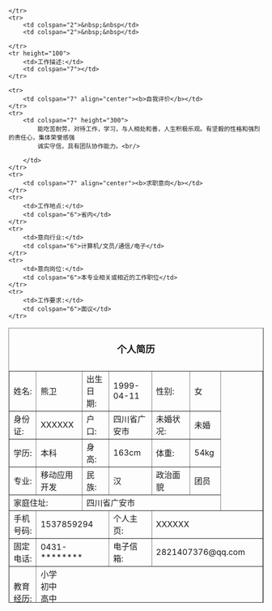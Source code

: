 
<html >
<head>
    <title>我的第一份简历</title>
</head>
<body>
<table width="700" height="542" border="1" background="images/resume.jpg" align="center">
    <caption><h3>个人简历</h3></caption>
    <tr>
        <td width="92">姓名:</td>
        <td width="100">熊卫</td>
        <td width="89">出生日期:</td>
        <td width="113">1999-04-11</td>
        <td width="91">性别:</td>
        <td width="48">女</td>
        <td width="121" rowspan="5" background="images/pic.jpg"></td>
    </tr>
    <tr>
        <td>身份证:</td>
        <td>XXXXXX</td>
        <td>户口:</td>
        <td>四川省广安市</td>
        <td>未婚状况:</td>
        <td>未婚</td>
    </tr>
    <tr>
        <td>学历:</td>
        <td>本科</td>
        <td>身高:</td>
        <td>163cm</td>
        <td>体重:</td>
        <td>54kg</td>
    </tr>
    <tr>
        <td>专业:</td>
        <td>移动应用开发</td>
        <td>民族:</td>
        <td>汉</td>
        <td>政治面貌</td>
        <td>团员</td>
    </tr>
    <tr>
        <td height="24" colspan="2">家庭住址:</td>
        <td colspan="4">四川省广安市</td>
    </tr>
    <tr>
        <td>手机号码:</td>
        <td colspan="2">1537859294</td>
        <td>个人主页:</td>
        <td colspan="3">XXXXXX</td>
    </tr>
    <tr>
        <td>固定电话:</td>
        <td colspan="2">0431-********</td>
        <td>电子信箱:</td>
        <td colspan="3">2821407376@qq.com</td>
    </tr>
    <tr height="100">
        <td>教育经历:</td>
       <td colspan="6">
           小学<br/>
           初中<br/>
           高中<br/>
           大学<br/>
       </td>
    </tr>
    <tr>
        <td>外语水平:</td>
        <td colspan="6">外语语种:英语&nbsp;&nbsp;掌握程度:良好&nbsp;&nbsp;口语能力:一般&nbsp;&nbsp</td>
    </tr>
    <tr>
        <td colspan="7" align="center"><b>工作经历</b></td>
    </tr>
    <tr align="center">
        <td colspan="2">工作时间</td>
        <td colspan="2">工作单位</td>
        
    </tr>
    <tr>
        <td colspan="2">&nbsp;&nbsp</td>
        <td colspan="2">&nbsp;&nbsp</td>
       
    </tr>
    <tr height="100">
        <td>工作描述:</td>
        <td colspan="7"></td>
    </tr>
    
    <tr>
        <td colspan="7" align="center"><b>自我评价</b></td>
    </tr>
    <tr>
        <td colspan="7" height="300">
            能吃苦耐劳，对待工作，学习，与人相处和善，人生积极乐观。有坚毅的性格和强烈的责任心，集体荣誉感强
            诚实守信，具有团队协作能力。<br/>

        </td>
    </tr>
    <tr>
        <td colspan="7" align="center"><b>求职意向</b></td>
    </tr>
    <tr>
        <td>工作地点:</td>
        <td colspan="6">省内</td>
    </tr>
    <tr>
        <td>意向行业:</td>
        <td colspan="6">计算机/文员/通信/电子</td>
    </tr>
    <tr>
        <td>意向岗位:</td>
        <td colspan="6">本专业相关或相近的工作职位</td>
    </tr>
    <tr>
        <td>工作要求:</td>
        <td colspan="6">面议</td>
    </tr>
</table>
</body>
</html>
